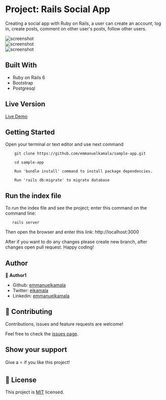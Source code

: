 # Project: Rails Social App

Creating a social app with Ruby on Rails, a user can create an account, log in, create posts, comment on other user's posts, follow other users.

![screenshot](./public/images/1.png)<br />
![screenshot](./public/images/2.png)<br />
![screenshot](./public/images/3.png)<br />

## Built With

- Ruby on Rails 6
- Bootstrap
- Postgresql


## Live Version

[Live Demo](https://mamboapp.herokuapp.com/)


## Getting Started

Open your terminal or text editor and use next command

        git clone https://github.com/emmanuelkamala/sample-app.git

        cd sample-app

        Run 'bundle install' command to install package dependencies.

        Run 'rails db:migrate' to migrate database

## Run the index file

To run the index file and see the project; enter this command on the command line:

       rails server

Then open the browser and enter this link:
http://localhost:3000

After if you want to do any changes please create new branch, after changes open pull request.
Happy coding!


## Author

👤 **Author1**

- Github: [emmanuelkamala](https://github.com/emmanuelkamala)
- Twitter: [ejkamala](https://twitter.com/ejkamala)
- Linkedin: [emmanuelkamala](https://linkedin.com/in/emmanuelkamala)

## 🤝 Contributing

Contributions, issues and feature requests are welcome!

Feel free to check the [issues page](issues/).

## Show your support

Give a ⭐️ if you like this project!

## 📝 License

This project is [MIT](lic.url) licensed.
